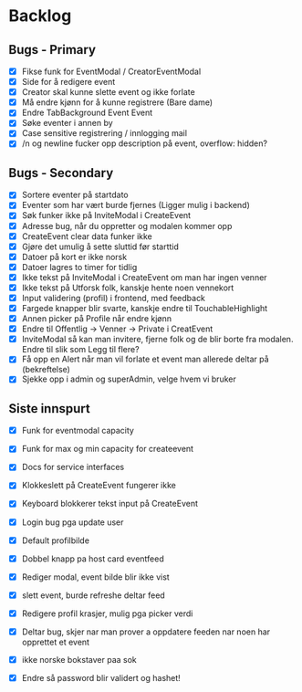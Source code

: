 # Backlog

## Bugs - Primary

- [x] Fikse funk for EventModal / CreatorEventModal
- [x] Side for å redigere event
- [x] Creator skal kunne slette event og ikke forlate
- [x] Må endre kjønn for å kunne registrere (Bare dame)
- [x] Endre TabBackground Event Event
- [x] Søke eventer i annen by
- [x] Case sensitive registrering / innlogging mail
- [x] /n og newline fucker opp description på event, overflow: hidden?

## Bugs - Secondary

- [x] Sortere eventer på startdato
- [x] Eventer som har vært burde fjernes (Ligger mulig i backend)
- [x] Søk funker ikke på InviteModal i CreateEvent
- [x] Adresse bug, når du oppretter og modalen kommer opp
- [x] CreateEvent clear data funker ikke
- [x] Gjøre det umulig å sette sluttid før starttid
- [x] Datoer på kort er ikke norsk
- [x] Datoer lagres to timer for tidlig
- [x] Ikke tekst på InviteModal i CreateEvent om man har ingen venner
- [x] Ikke tekst på Utforsk folk, kanskje hente noen vennekort
- [x] Input validering (profil) i frontend, med feedback
- [x] Fargede knapper blir svarte, kanskje endre til TouchableHighlight
- [x] Annen picker på Profile når endre kjønn
- [x] Endre til Offentlig -> Venner -> Private i CreatEvent
- [x] InviteModal så kan man invitere, fjerne folk og de blir borte fra modalen. Endre til slik som Legg til flere?
- [x] Få opp en Alert når man vil forlate et event man allerede deltar på (bekreftelse)
- [x] Sjekke opp i admin og superAdmin, velge hvem vi bruker

## Siste innspurt

- [x] Funk for eventmodal capacity
- [x] Funk for max og min capacity for createevent
- [x] Docs for service interfaces
- [x] Klokkeslett på CreateEvent fungerer ikke
- [x] Keyboard blokkerer tekst input på CreateEvent

- [x] Login bug pga update user
- [x] Default profilbilde
- [x] Dobbel knapp pa host card eventfeed
- [x] Rediger modal, event bilde blir ikke vist
- [x] slett event, burde refreshe deltar feed
- [x] Redigere profil krasjer, mulig pga picker verdi
- [x] Deltar bug, skjer nar man prover a oppdatere feeden nar noen har opprettet et event
- [x] ikke norske bokstaver paa sok
- [x] Endre så password blir validert og hashet!
